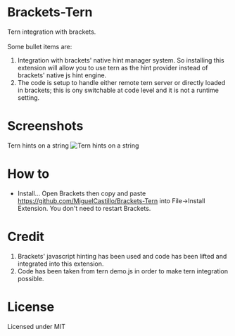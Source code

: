 Brackets-Tern
=============

Tern integration with brackets.<br><br>
Some bullet items are:

1. Integration with brackets' native hint manager system. So installing this extension will allow you to use tern as the hint provider instead of brackets' native js hint engine.
2. The code is setup to handle either remote tern server or directly loaded in brackets; this is ony switchable at code level and it is not a runtime setting.

Screenshots
=============
Tern hints on a string
![Tern hints on a string](https://raw.github.com/wiki/MiguelCastillo/Brackets-Tern/images/HintTypes.png)


How to
=============

* Install... Open Brackets then copy and paste https://github.com/MiguelCastillo/Brackets-Tern into File->Install Extension.  You don't need to restart Brackets.


Credit
=============

1. Brackets' javascript hinting has been used and code has been lifted and integrated into this extension.<br>
2. Code has been taken from tern demo.js in order to make tern integration possible.<br>


License
=============

Licensed under MIT

